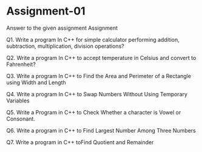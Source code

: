 # Assignment-01
Answer to the given assignment
Assignment

Q1. Write a program In C++ for simple calculator performing addition, subtraction, multiplication, division operations?

Q2. Write a program In C++ to accept temperature in Celsius and convert to Fahrenheit?

Q3. Write a program In C++ to Find the Area and Perimeter of a
Rectangle using Width and Length

Q4. Write a program In C++ to Swap Numbers Without Using Temporary Variables

Q5. Write a Program in C++ to Check Whether a character is Vowel or Consonant.

Q6. Write a program in C++ to Find Largest Number Among Three Numbers

Q7. Write a program in C++ toFind Quotient and Remainder
